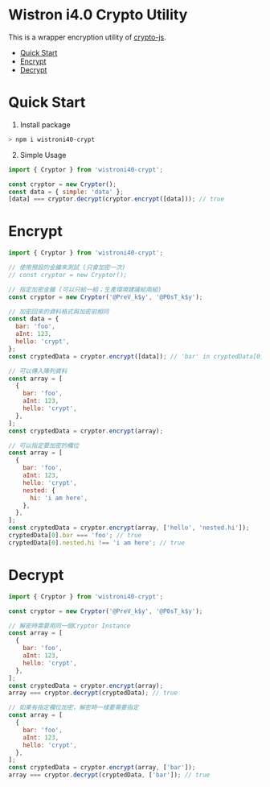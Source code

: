 # Wistron i4.0 Crypto Utility

This is a wrapper encryption utility of [crypto-js](https://www.npmjs.com/package/crypto-js).

- [Quick Start](#quick-start)
- [Encrypt](#encrypt)
- [Decrypt](#decrypt)

# Quick Start

1. Install package

```bash
> npm i wistroni40-crypt
```

2. Simple Usage

```js
import { Cryptor } from 'wistroni40-crypt';

const cryptor = new Cryptor();
const data = { simple: 'data' };
[data] === cryptor.decrypt(cryptor.encrypt([data])); // true
```

# Encrypt

```js
import { Cryptor } from 'wistroni40-crypt';

// 使用預設的金鑰來測試 (只會加密一次)
// const cryptor = new Cryptor();

// 指定加密金鑰 (可以只給一組；生產環境建議給兩組)
const cryptor = new Cryptor('@PreV_k$y', '@P0sT_k$y');

// 加密回來的資料格式與加密前相同
const data = {
  bar: 'foo',
  aInt: 123,
  hello: 'crypt',
};
const cryptedData = cryptor.encrypt([data]); // 'bar' in cryptedData[0]

// 可以傳入陣列資料
const array = [
  {
    bar: 'foo',
    aInt: 123,
    hello: 'crypt',
  },
];
const cryptedData = cryptor.encrypt(array);

// 可以指定要加密的欄位
const array = [
  {
    bar: 'foo',
    aInt: 123,
    hello: 'crypt',
    nested: {
      hi: 'i am here',
    },
  },
];
const cryptedData = cryptor.encrypt(array, ['hello', 'nested.hi']);
cryptedData[0].bar === 'foo'; // true
cryptedData[0].nested.hi !== 'i am here'; // true
```

# Decrypt

```js
import { Cryptor } from 'wistroni40-crypt';

const cryptor = new Cryptor('@PreV_k$y', '@P0sT_k$y');

// 解密時需要用同一個Cryptor Instance
const array = [
  {
    bar: 'foo',
    aInt: 123,
    hello: 'crypt',
  },
];
const cryptedData = cryptor.encrypt(array);
array === cryptor.decrypt(cryptedData); // true

// 如果有指定欄位加密，解密時一樣要需要指定
const array = [
  {
    bar: 'foo',
    aInt: 123,
    hello: 'crypt',
  },
];
const cryptedData = cryptor.encrypt(array, ['bar']);
array === cryptor.decrypt(cryptedData, ['bar']); // true
```
